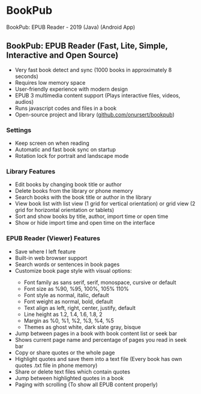 # BookPub
<p>BookPub: EPUB Reader - 2019 (Java) (Android App)</p>

<h2>BookPub: EPUB Reader (Fast, Lite, Simple, Interactive and Open Source)</h2>
<ul>
  <li>Very fast book detect and sync (1000 books in approximately 8 seconds)</li>
  <li>Requires low memory space</li>
  <li>User-friendly experience with modern design</li>
  <li>EPUB 3 multimedia content support (Plays interactive files, videos, audios)</li>
  <li>Runs javascript codes and files in a book</li>
  <li>Open-source project and library (<a href="https://github.com/onursert/bookpub">github.com/onursert/bookpub</a>)</li>
</ul>

<h3>Settings</h3>
<ul>
  <li>Keep screen on when reading</li>
  <li>Automatic and fast book sync on startup</li>
  <li>Rotation lock for portrait and landscape mode</li>
</ul>

<h3>Library Features</h3>
<ul>
  <li>Edit books by changing book title or author</li>
  <li>Delete books from the library or phone memory</li>
  <li>Search books with the book title or author in the library</li>
  <li>View book list with list view (1 grid for vertical orientation) or grid view (2 grid for horizontal orientation or tablets)</li>
  <li>Sort and show books by title, author, import time or open time</li>
  <li>Show or hide import time and open time on the interface</li>
</ul>

<h3>EPUB Reader (Viewer) Features</h3>
<ul>
  <li>Save where I left feature</li>
  <li>Built-in web browser support</li>
  <li>Search words or sentences in book pages</li>
  <li>Customize book page style with visual options:</li>
  <ul>
    <li>Font family as sans serif, serif, monospace, cursive or default</li>
    <li>Font size as %90, %95, 100%, 105% 110%</li>
    <li>Font style as normal, italic, default</li>
    <li>Font weight as normal, bold, default</li>
    <li>Text align as left, right, center, justify, default</li>
    <li>Line height as 1.2, 1.4, 1.6, 1.8, 2</li>
    <li>Margin as %0, %1, %2, %3, %4, %5</li>
    <li>Themes as ghost white, dark slate gray, bisque</li>
  </ul>
  <li>Jump between pages in a book with book content list or seek bar</li>
  <li>Shows current page name and percentage of pages you read in seek bar</li>
  <li>Copy or share quotes or the whole page</li>
  <li>Highlight quotes and save them into a text file (Every book has own quotes .txt file in phone memory)</li>
  <li>Share or delete text files which contain quotes</li>
  <li>Jump between highlighted quotes in a book</li>
  <li>Paging with scrolling (To show all EPUB content properly)</li>
</ul>
